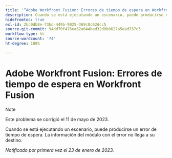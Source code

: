 ```yaml
---
title: '“Adobe Workfront Fusion: Errores de tiempo de espera en Workfront Fusion”'
description: Cuando se está ejecutando un escenario, puede producirse un error de tiempo de espera. La información del módulo con el error no llega a su destino.
hidefromtoc: true
exl-id: 2bc0db8e-73bd-449b-9025-369c8c62dcc5
source-git-commit: 94dd70f476ea62a644bad32d8b0627a5ead737c3
workflow-type: ht
source-wordcount: '74'
ht-degree: 100%

---
```


# Adobe Workfront Fusion: Errores de tiempo de espera en Workfront Fusion

>[!NOTE]
>
>Este problema se corrigió el 11 de mayo de 2023.

Cuando se está ejecutando un escenario, puede producirse un error de tiempo de espera. La información del módulo con el error no llega a su destino.

_Notificado por primera vez el 23 de enero de 2023._
